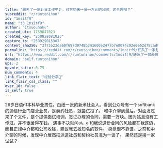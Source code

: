 ```yaml
---
title: "联系了一家赴日工作中介，对方扔来一份一万元的合同，这合理吗？"
subreddit: "r/runtonihon"
id: "1nsitf9"
name: "t3_1nsitf9"
author: "itsuouhaku"
created_utc: 1759047023
created_key: "250928081023"
capture_ts: "250929015307"
content_sha256: "3f75b22da60f697d9748b341600e2477b7e0074c92e6e52d78cad972f7195053"
permalink: "https://reddit.com/r/runtonihon/comments/1nsitf9/联系了一家赴日工作中介对方扔来一份一万元的合同这合理吗/"
url: "https://www.reddit.com/r/runtonihon/comments/1nsitf9/联系了一家赴日工作中介对方扔来一份一万元的合同这合理吗/"
domain: "self.runtonihon"
ups: 2
upvote_ratio: 0.75
num_comments: 4
link_flair_text: "经验分享🤝"
link_flair_css_class: ""
over_18: false
is_self: true
---
```


26岁日语n1本科毕业男性。白纸一张的新米社会人。看到公众号有一个softbank的通信行业门店营业员，是契约社员，就尝试投了。
和中介聊到最后，对面发过来了个文件，是个提供面试培训，签证办理的合同，需要一万块。因为姑且没有工作过，并不很舍得花钱。
遇事不决就问ai。ai和我说这份合同的风险都在我这边，而且正规中介都和公司收钱，建议我去找知名的软件。
感觉很不靠谱。之前和中介聊的时候，发现中介居然把派遣社员和契约社员混为一谈了。
果然还是换一家试试？
